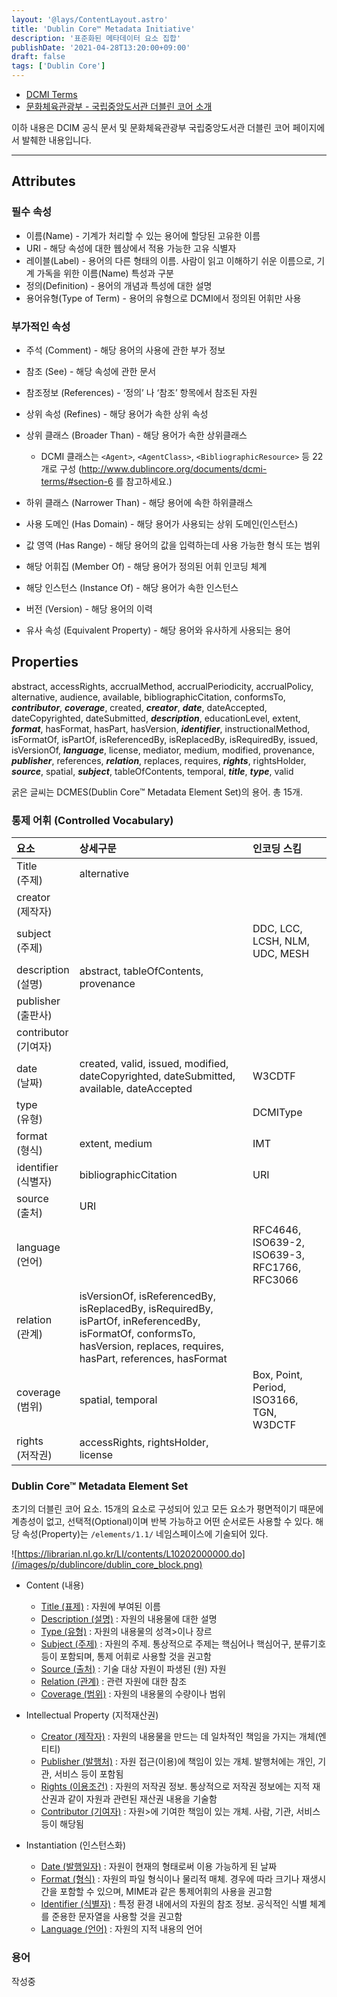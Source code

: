 ```yaml
---
layout: '@lays/ContentLayout.astro'
title: 'Dublin Core™ Metadata Initiative'
description: '표준화된 메타데이터 요소 집합'
publishDate: '2021-04-28T13:20:00+09:00'
draft: false
tags: ['Dublin Core']
---
```


- [DCMI Terms](https://www.dublincore.org/specifications/dublin-core/dcmi-terms/)
- [문화체육관광부 - 국립중앙도서관 더블린 코어 소개](https://librarian.nl.go.kr/LI/contents/L10201000000.do)

이하 내용은 DCIM 공식 문서 및 문화체육관광부 국립중앙도서관 더블린 코어 페이지에서 발췌한 내용입니다.

---

## Attributes

### 필수 속성

- 이름(Name) - 기계가 처리할 수 있는 용어에 할당된 고유한 이름
- URI - 해당 속성에 대한 웹상에서 적용 가능한 고유 식별자
- 레이블(Label) - 용어의 다른 형태의 이름. 사람이 읽고 이해하기 쉬운 이름으로, 기계 가독을 위한 이름(Name) 특성과 구분
- 정의(Definition) - 용어의 개념과 특성에 대한 설명
- 용어유형(Type of Term) - 용어의 유형으로 DCMI에서 정의된 어휘만 사용

### 부가적인 속성

- 주석 (Comment) - 해당 용어의 사용에 관한 부가 정보
- 참조 (See) - 해당 속성에 관한 문서
- 참조정보 (References) - ‘정의’ 나 ‘참조’ 항목에서 참조된 자원
- 상위 속성 (Refines) - 해당 용어가 속한 상위 속성
- 상위 클래스 (Broader Than) - 해당 용어가 속한 상위클래스

  - DCMI 클래스는 `<Agent>`, `<AgentClass>`, `<BibliographicResource>` 등 22개로 구성
    (http://www.dublincore.org/documents/dcmi-terms/#section-6 를 참고하세요.)

- 하위 클래스 (Narrower Than) - 해당 용어에 속한 하위클래스
- 사용 도메인 (Has Domain) - 해당 용어가 사용되는 상위 도메인(인스턴스)
- 값 영역 (Has Range) - 해당 용어의 값을 입력하는데 사용 가능한 형식 또는 범위
- 해당 어휘집 (Member Of) - 해당 용어가 정의된 어휘 인코딩 체계
- 해당 인스턴스 (Instance Of) - 해당 용어가 속한 인스턴스
- 버전 (Version) - 해당 용어의 이력
- 유사 속성 (Equivalent Property) - 해당 용어와 유사하게 사용되는 용어

## Properties

abstract, accessRights, accrualMethod, accrualPeriodicity, accrualPolicy, alternative, audience, available, bibliographicCitation, conformsTo, **_contributor_**, **_coverage_**, created, **_creator_**, **_date_**, dateAccepted, dateCopyrighted, dateSubmitted, **_description_**, educationLevel, extent, **_format_**, hasFormat, hasPart, hasVersion, **_identifier_**, instructionalMethod, isFormatOf, isPartOf, isReferencedBy, isReplacedBy, isRequiredBy, issued, isVersionOf, **_language_**, license, mediator, medium, modified, provenance, **_publisher_**, references, **_relation_**, replaces, requires, **_rights_**, rightsHolder, **_source_**, spatial, **_subject_**, tableOfContents, temporal, **_title_**, **_type_**, valid

굵은 글씨는 DCMES(Dublin Core™ Metadata Element Set)의 용어. 총 15개.

### 통제 어휘 (Controlled Vocabulary)

| 요소                    | 상세구문                                                                                                                                                                  | 인코딩 스킴                                   |
| :---------------------- | :------------------------------------------------------------------------------------------------------------------------------------------------------------------------ | :-------------------------------------------- |
| Title<br>(주제)         | alternative                                                                                                                                                               |                                               |
| creator<br>(제작자)     |                                                                                                                                                                           |                                               |
| subject<br>(주제)       |                                                                                                                                                                           | DDC, LCC, LCSH, NLM, UDC, MESH                |
| description<br>(설명)   | abstract, tableOfContents, provenance                                                                                                                                     |                                               |
| publisher<br>(출판사)   |                                                                                                                                                                           |                                               |
| contributor<br>(기여자) |                                                                                                                                                                           |                                               |
| date<br>(날짜)          | created, valid, issued, modified, dateCopyrighted, dateSubmitted, available, dateAccepted                                                                                 | W3CDTF                                        |
| type<br>(유형)          |                                                                                                                                                                           | DCMIType                                      |
| format<br>(형식)        | extent, medium                                                                                                                                                            | IMT                                           |
| identifier<br>(식별자)  | bibliographicCitation                                                                                                                                                     | URI                                           |
| source<br>(출처)        | URI                                                                                                                                                                       |
| language<br>(언어)      |                                                                                                                                                                           | RFC4646, ISO639-2, ISO639-3, RFC1766, RFC3066 |
| relation<br>(관계)      | isVersionOf, isReferencedBy, isReplacedBy, isRequiredBy, isPartOf, inReferencedBy, isFormatOf, conformsTo, hasVersion, replaces, requires, hasPart, references, hasFormat |                                               |
| coverage<br>(범위)      | spatial, temporal                                                                                                                                                         | Box, Point, Period, ISO3166, TGN, W3DCTF      |
| rights<br>(저작권)      | accessRights, rightsHolder, license                                                                                                                                       |                                               |

### Dublin Core™ Metadata Element Set

초기의 더블린 코어 요소. 15개의 요소로 구성되어 있고 모든 요소가 평면적이기 때문에 계층성이 없고, 선택적(Optional)이며 반복 가능하고 어떤 순서로든 사용할 수 있다.
해당 속성(Property)는 `/elements/1.1/` 네임스페이스에 기술되어 있다.

![https://librarian.nl.go.kr/LI/contents/L10202000000.do](/images/p/dublincore/dublin_core_block.png)

- Content (내용)

  - [Title (표제)](https://www.dublincore.org/specifications/dublin-core/dcmi-terms/elements11/title/) :
    자원에 부여된 이름
  - [Description (설명)](https://www.dublincore.org/specifications/dublin-core/dcmi-terms/elements11/description/) :
    자원의 내용물에 대한 설명
  - [Type (유형)](https://www.dublincore.org/specifications/dublin-core/dcmi-terms/elements11/type/) : 자원의 내용물의 성격>이나 장르
  - [Subject (주제)](https://www.dublincore.org/specifications/dublin-core/dcmi-terms/elements11/subject/) :
    자원의 주제. 통상적으로 주제는 핵심어나 핵심어구, 분류기호 등이 포함되며, 통제 어휘로 사용할 것을 권고함
  - [Source (출처)](https://www.dublincore.org/specifications/dublin-core/dcmi-terms/elements11/source/) :
    기술 대상 자원이 파생된 (원) 자원
  - [Relation (관계)](https://www.dublincore.org/specifications/dublin-core/dcmi-terms/elements11/relation/) :
    관련 자원에 대한 참조
  - [Coverage (범위)](https://www.dublincore.org/specifications/dublin-core/dcmi-terms/elements11/coverage/) :
    자원의 내용물의 수량이나 범위

- Intellectual Property (지적재산권)

  - [Creator (제작자)](https://www.dublincore.org/specifications/dublin-core/dcmi-terms/elements11/creator/) :
    자원의 내용물을 만드는 데 일차적인 책임을 가지는 개체(엔티티)
  - [Publisher (발행처)](https://www.dublincore.org/specifications/dublin-core/dcmi-terms/elements11/publisher/) :
    자원 접근(이용)에 책임이 있는 개체. 발행처에는 개인, 기관, 서비스 등이 포함됨
  - [Rights (이용조건)](https://www.dublincore.org/specifications/dublin-core/dcmi-terms/elements11/rights/) :
    자원의 저작권 정보. 통상적으로 저작권 정보에는 지적 재산권과 같이 자원과 관련된 재산권 내용을 기술함
  - [Contributor (기여자)](https://www.dublincore.org/specifications/dublin-core/dcmi-terms/elements11/contributor/) : 자원>에 기여한 책임이 있는 개체. 사람, 기관, 서비스 등이 해당됨

- Instantiation (인스턴스화)
  - [Date (발행일자)](https://www.dublincore.org/specifications/dublin-core/dcmi-terms/elements11/date/) :
    자원이 현재의 형태로써 이용 가능하게 된 날짜
  - [Format (형식)](https://www.dublincore.org/specifications/dublin-core/dcmi-terms/elements11/format/) :
    자원의 파일 형식이나 물리적 매체. 경우에 따라 크기나 재생시간을 포함할 수 있으며, MIME과 같은 통제어휘의 사용을 권고함
  - [Identifier (식별자)](https://www.dublincore.org/specifications/dublin-core/dcmi-terms/elements11/identifier/) :
    특정 환경 내에서의 자원의 참조 정보. 공식적인 식별 체계를 준용한 문자열을 사용할 것을 권고함
  - [Language (언어)](https://www.dublincore.org/specifications/dublin-core/dcmi-terms/elements11/language/) :
    자원의 지적 내용의 언어

### 용어

작성중
